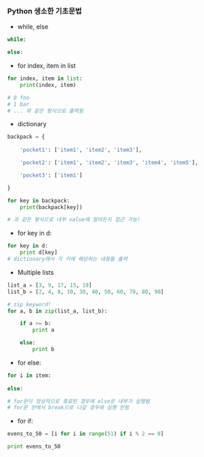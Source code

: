 ### Python 생소한 기초문법

- while, else
```python
while:

else:
```

- for index, item in list
```python
for index, item in list:
    print(index, item)

# 0 foo
# 1 bar
# ... 와 같은 형식으로 출력됨
```

- dictionary
```python
backpack = {
    
    'pocket1': ['item1', 'item2', 'item3'],

    'pocket2': ['item1', 'item2', 'item3', 'item4', 'item5'],

    'pocket3': ['item1']

}

for key in backpack:
    print(backpack[key])

# 과 같은 형식으로 내부 value에 얼마든지 접근 가능!

```
- for key in d:
```python
for key in d:
    print d[key]
# dictionary에서 각 키에 해당하는 내용들 출력
```

- Multiple lists
```python
list_a = [3, 9, 17, 15, 19]
list_b = [2, 4, 8, 10, 30, 40, 50, 60, 70, 80, 90]

# zip keyword!
for a, b in zip(list_a, list_b):

    if a >= b:
        print a

    else:
        print b
```

- for else:
```python 
for i in item:
    
else:

# for문이 정상적으로 종료된 경우에 else문 내부가 실행됨
# for문 안에서 break으로 나갈 경우에 실행 안됨

```

- for if:
```python
evens_to_50 = [i for i in range(51) if i % 2 == 0]

print evens_to_50
```
